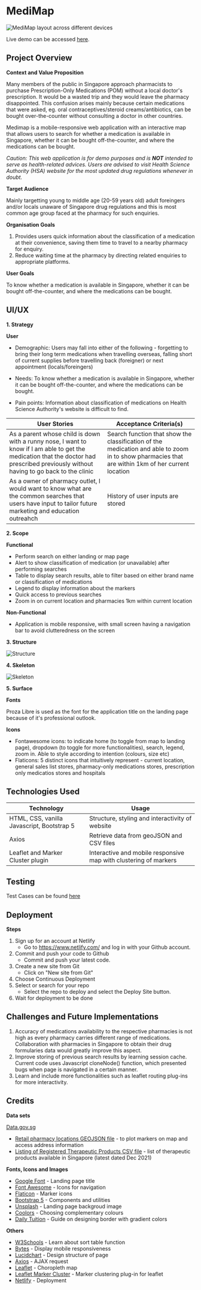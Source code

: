 # MediMap

![MediMap layout across different devices](./readme/layout.png)

Live demo can be accessed [here](https://medimap.netlify.app/).

## Project Overview 

**Context and Value Proposition**

Many members of the public in Singapore approach pharmacists to purchase Prescription-Only Medications (POM) without a local doctor's prescription. It would be a wasted trip and they would leave the pharmacy disappointed. This confusion arises mainly because certain medications that were asked, eg. oral contraceptives/steroid creams/antibiotics, can be bought over-the-counter without consulting a doctor in other countries.

Medimap is a mobile-responsive web application with an interactive map that allows users to search for whether a medication is available in Singapore, whether it can be bought off-the-counter, and where the medications can be bought. 

*Caution: This web application is for demo purposes and is **NOT** intended to serve as health-related advices. Users are advised to visit Health Science Authority (HSA) website for the most updated drug regulations whenever in doubt.*   

**Target Audience**

Mainly targetting young to middle age (20-59 years old) adult foreingers and/or locals unaware of Singapore drug regulations and this is most common age group faced at the pharmacy for such enquiries.  

**Organisation Goals** 

1. Provides users quick information about the classification of a medication at their convenience, saving them time to travel to a nearby pharmacy for enquiry. 
2. Reduce waiting time at the pharmacy by directing related enquiries to appropriate platforms.   

**User Goals**

To know whether a medication is available in Singapore, whether it can be bought off-the-counter, and where the medications can be bought. 

## UI/UX 

**1. Strategy**

**User** 

- Demographic: Users may fall into either of the following - forgetting to bring their long term medications when travelling overseas, falling short of current supplies before travelling back (foreigner) or next appointment (locals/foreingers)

- Needs: To know whether a medication is available in Singapore, whether it can be bought off-the-counter, and where the medications can be bought.

- Pain points: Information about classification of medications on Health Science Authority's website is difficult to find. 

| User Stories | Acceptance Criteria(s) |
| ------------ | ---------------------- |
| As a parent whose child is down with a runny nose, I want to know if I am able to get the medication that the doctor had prescribed previously without having to go back to the clinic | Search function that show the classification of the medication and able to zoom in to show pharmacies that are within 1km of her current location| 
| As a owner of pharmacy outlet, I would want to know what are the common searches that users have input to tailor future marketing and education outreahch | History of user inputs are stored |  

**2. Scope** 

**Functional**

- Perform search on either landing or map page
- Alert to show classification of medication (or unavailable) after performing searches 
- Table to display search results, able to filter based on either brand name or classification of medications 
- Legend to display information about the markers 
- Quick access to previous searches 
- Zoom in on current location and pharmacies 1km within current location 

**Non-Functional** 

- Application is mobile responsive, with small screen having a navigation bar to avoid clutteredness on the screen 

**3. Structure** 

![Structure](./readme/Structure.png) 

**4. Skeleton**

![Skeleton](./readme/Skeleton.jpg)

**5. Surface**

**Fonts** 

Proza Libre is used as the font for the application title on the landing page because of it's professional outlook. 

**Icons** 

- Fontawesome icons: to indicate home (to toggle from map to landing page), dropdown (to toggle for more functionalities), search, legend, zoom in. Able to style according to intention (colours, size etc) 
- Flaticons: 5 distinct icons that intuitively represent - current location, general sales list stores, pharmacy-only medications stores, prescription only medicatios stores and hospitals  


## Technologies Used 

| Technology | Usage |
| -- | -- |
| HTML, CSS, vanilla Javascript, Bootstrap 5 | Structure, styling and interactivity of website |
| Axios | Retrieve data from geoJSON and CSV files | 
| Leaflet and Marker Cluster plugin | Interactive and mobile responsive map with clustering of markers | 


## Testing 

Test Cases can be found [here](./readme/Test%20Cases.pdf)

## Deployment 

**Steps**

1. Sign up for an account at Netlify
    - Go to https://www.netlify.com/ and log in with your Github account. 
2. Commit and push your code to Github
    - Commit and push your latest code.
3. Create a new site from Git
    - Click on "New site from Git"
4. Choose Continuous Deployment
5. Select or search for your repo 
    - Select the repo to deploy and select the Deploy Site button.
6. Wait for deployment to be done

## Challenges and Future Implementations 

1. Accuracy of medications availability to the respective pharmacies is not high as every pharmacy carries different range of medications. Collaboration with pharmacies in Singapore to obtain their drug formularies data would greatly improve this aspect. 
2. Improve storing of previous search results by learning session cache. Current code uses Javascript cloneNode() function, which presented bugs when page is navigated in a certain manner. 
3. Learn and include more functionalities such as leaflet routing plug-ins for more interactivity. 

## Credits 

**Data sets**

[Data.gov.sg](https://data.gov.sg/)
- [Retail pharmacy locations GEOJSON file](https://data.gov.sg/dataset/retail-pharmacy-locations?resource_id=ae46281d-8ee1-4fa3-ab07-03ab409946d8) - to plot markers on map and access address information
- [Listing of Registered Therapeutic Products CSV file](https://data.gov.sg/dataset/listing-of-registered-therapeutic-products) - list of therapeutic products available in Singapore (latest dated Dec 2021)


**Fonts, Icons and Images** 

- [Google Font](https://fonts.google.com/specimen/Proza+Libre) - Landing page title 
- [Font Awesome](https://fontawesome.com/) - Icons for navigation 
- [Flaticon](https://www.flaticon.com/) - Marker icons 
- [Bootstrap 5](https://getbootstrap.com/) - Components and utilities
- [Unsplash](https://unsplash.com/) - Landing page backgroud image  
- [Coolors](https://coolors.co/820263-d90368-eadeda-2e294e-ffd400) - Choosing complementary colours
- [Daily Tuition](https://www.youtube.com/watch?v=dgKSqz3it50) - Guide on designing border with gradient colors 

**Others** 
- [W3Schools](https://www.w3schools.com/howto/howto_js_sort_table.asp) - Learn about sort table function 
- [Bytes](https://ui.dev/amiresponsive) - Display mobile responsiveness
- [Lucidchart](https://www.lucidchart.com/pages/) - Design structure of page 
- [Axios](https://cdnjs.com/libraries/axios) - AJAX request
- [Leaflet](https://leafletjs.com/) - Choropleth map 
- [Leaflet Marker Cluster](https://github.com/Leaflet/Leaflet.markercluster) - Marker clustering plug-in for leaflet 
- [Netlify]() - Deployment 
